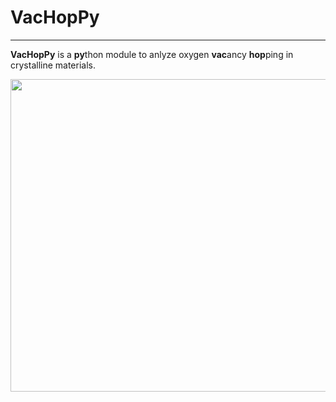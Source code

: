 # VacHopPy
---
**VacHopPy** is a **py**thon module to anlyze oxygen **vac**ancy **hop**ping in crystalline materials.

<div align=center>
<img src="https://github.com/user-attachments/assets/00d3dcff-336e-4de0-950e-a58e163cb6e0"  width="650" height="500"/>
</div>

